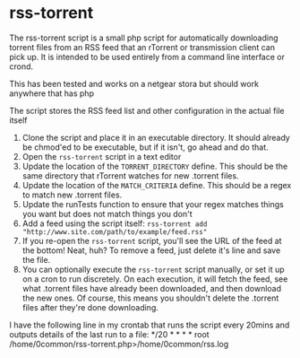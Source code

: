 # rss-torrent

The rss-torrent script is a small php script for automatically downloading torrent files from an RSS feed that an rTorrent or transmission client can pick up. It is intended to be used entirely from a command line interface or crond.

This has been tested and works on a netgear stora but should work anywhere that has php

The script stores the RSS feed list and other configuration in the actual file itself

1. Clone the script and place it in an executable directory. It should already be chmod'ed to be executable, but if it isn't, go ahead and do that.
2. Open the `rss-torrent` script in a text editor
3. Update the location of the `TORRENT_DIRECTORY` define. This should be the same directory that rTorrent watches for new .torrent files.
4. Update the location of the `MATCH_CRITERIA` define. This should be a regex to match new .torrent files.
5. Update the runTests function to ensure that your regex matches things you want but does not match things you don't
6. Add a feed using the script itself: `rss-torrent add "http://www.site.com/path/to/example/feed.rss"`
7. If you re-open the `rss-torrent` script, you'll see the URL of the feed at the bottom! Neat, huh? To remove a feed, just delete it's line and save the file.
8. You can optionally execute the `rss-torrent` script manually, or set it up on a cron to run discretely. On each execution, it will fetch the feed, see what .torrent files have already been downloaded, and then download the new ones. Of course, this means you shouldn't delete the .torrent files after they're done downloading.

I have the following line in my crontab that runs the script every 20mins and outputs details of the last run to a file:
*/20 * * * * root /home/0common/rss-torrent.php>/home/0common/rss.log

